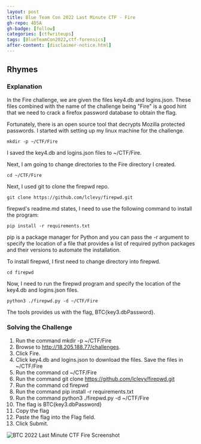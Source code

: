 ```yaml
---
layout: post
title: Blue Team Con 2022 Last Minute CTF - Fire
gh-repo: 4D5A
gh-badge: [follow]
categories: [ctfwriteups]
tags: [BlueTeamCon2022,ctf-forensics]
after-content: [disclaimer-notice.html]
---
```


## Rhymes

### Explanation
In the Fire challenge, we are given the files key4.db and logins.json. These files combined with the name of the challenge being "Fire" is a good hint that we need to crack a firefox password database to obtain the flag.

Fortunately, there is an open source tool that decrypts Mozilla protected passwords. I started with setting up my linux machine for the challenge.

```mkdir -p ~/CTF/Fire```

I saved the key4.db and logins.json files to ~/CTF/Fire.

Next, I am going to change directories to the Fire directory I created.

```cd ~/CTF/Fire```

Next, I used git to clone the firepwd repo.


```git clone https://github.com/lclevy/firepwd.git```

firepwd's readme.md states, I need to use the following command to install the program:

```pip install -r requirements.txt```

pip is a package manager for Python and you can pass the -r argument to specify the location of a file that provides a list of required python packages and their versions to automate the installation.

To install firepwd, I first need to change directory into firepwd.

```cd firepwd```

Now, I need to run the firepwd program and specify the location of the key4.db and logins.json files.

```python3 ./firepwd.py -d ~/CTF/Fire```

The tools provides us with the flag, BTC{key3.dbPassword}.


### Solving the Challenge
1. Run the command mkdir -p ~/CTF/Fire
2. Browse to http://18.205.188.77/challenges.
3. Click Fire.
4. Click key4.db and logins.json to download the files. Save the files in ~/CTF/Fire
5. Run the command cd ~/CTF/Fire
6. Run the command git clone https://github.com/lclevy/firepwd.git
7. Run the command cd firepwd
8. Run the command pip install -r requirements.txt
9. Run the command python3 ./firepwd.py -d ~/CTF/Fire
10. The flag is BTC{key3.dbPassword}
11. Copy the flag
12. Paste the flag into the Flag field.
13. Click Submit.

<img src="{{ 'assets/img/2022-09-01-btc-2022-last-minute-ctf-fire/btc-2022-last-minute-ctf-fire-screenshot.png' | relative_url }}" alt='BTC 2022 Last Minute CTF Fire Screenshot' />